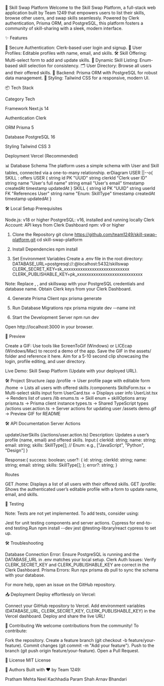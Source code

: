 🔁 Skill Swap Platform
Welcome to the Skill Swap Platform, a full-stack web application built by Team 1249 that empowers users to list their skills, browse other users, and swap skills seamlessly. Powered by Clerk authentication, Prisma ORM, and PostgreSQL, this platform fosters a community of skill-sharing with a sleek, modern interface.

✨ Features

🔐 Secure Authentication: Clerk-based user login and signup.
🧑 User Profiles: Editable profiles with name, email, and skills.
🛠️ Skill Offering: Multi-select form to add and update skills.
📂 Dynamic Skill Listing: Enum-based skill selection for consistency.
🗂️ User Directory: Browse all users and their offered skills.
🧠 Backend: Prisma ORM with PostgreSQL for robust data management.
🎨 Styling: Tailwind CSS for a responsive, modern UI.


📦 Tech Stack



Category
Tech



Framework
Next.js 14


Authentication
Clerk


ORM
Prisma 5


Database
PostgreSQL 16


Styling
Tailwind CSS 3


Deployment
Vercel (Recommended)



📊 Database Schema
The platform uses a simple schema with User and Skill tables, connected via a one-to-many relationship.
erDiagram
    USER ||--o{ SKILL : offers
    USER {
        string id PK "UUID"
        string clerkId "Clerk user ID"
        string name "User's full name"
        string email "User's email"
        timestamp createdAt
        timestamp updatedAt
    }
    SKILL {
        string id PK "UUID"
        string userId FK "References User"
        string name "Enum: SkillType"
        timestamp createdAt
        timestamp updatedAt
    }


🛠️ Local Setup
Prerequisites

Node.js: v18 or higher
PostgreSQL: v16, installed and running locally
Clerk Account: API keys from Clerk Dashboard
npm: v9 or higher

1. Clone the Repository
git clone https://github.com/team1249/skill-swap-platform.git
cd skill-swap-platform

2. Install Dependencies
npm install

3. Set Environment Variables
Create a .env file in the root directory:
DATABASE_URL=postgresql://<username>:<password>@localhost:5432/skillswap
CLERK_SECRET_KEY=sk_xxxxxxxxxxxxxxxxxxxxxxxxxxxx
CLERK_PUBLISHABLE_KEY=pk_xxxxxxxxxxxxxxxxxxxxxxxxxxxx


Note: Replace <username>, <password>, and skillswap with your PostgreSQL credentials and database name. Obtain Clerk keys from your Clerk Dashboard.

4. Generate Prisma Client
npx prisma generate

5. Run Database Migrations
npx prisma migrate dev --name init

6. Start the Development Server
npm run dev

Open http://localhost:3000 in your browser.

📸 Preview


Create a GIF: Use tools like ScreenToGif (Windows) or LICEcap (Windows/Mac) to record a demo of the app. Save the GIF in the assets/ folder and reference it here. Aim for a 5-10 second clip showcasing the login, profile editing, and user directory.


Live Demo: Skill Swap Platform (Update with your deployed URL).


🛠️ Project Structure
/app
  /profile             → User profile page with editable form
  /home                → Lists all users with offered skills
/components
  SkillsForm.tsx       → Multi-select skills input form
  UserCard.tsx         → Displays user info
  UserList.tsx         → Renders list of users
/lib
  enums.ts             → Skill enum + skillOptions array
  prisma.ts            → Prisma client instance
  types.ts             → Shared TypeScript types
/actions
  user.action.ts       → Server actions for updating user
/assets
  demo.gif             → Preview GIF for README


🛠️ API Documentation
Server Actions

updateUserSkills (/actions/user.action.ts)
Description: Updates a user’s profile (name, email) and offered skills.
Input:{
  clerkId: string;
  name: string;
  email: string;
  skills: SkillType[]; // Enum: e.g., ["JavaScript", "Python", "Design"]
}


Response:{
  success: boolean;
  user?: {
    id: string;
    clerkId: string;
    name: string;
    email: string;
    skills: SkillType[];
  };
  error?: string;
}





Routes

GET /home: Displays a list of all users with their offered skills.
GET /profile: Shows the authenticated user’s editable profile with a form to update name, email, and skills.


🧪 Testing

Note: Tests are not yet implemented. To add tests, consider using:

Jest for unit testing components and server actions.
Cypress for end-to-end testing.Run npm install --dev jest @testing-library/react cypress to set up.



🛠️ Troubleshooting

Database Connection Error: Ensure PostgreSQL is running and the DATABASE_URL in .env matches your local setup.
Clerk Auth Issues: Verify CLERK_SECRET_KEY and CLERK_PUBLISHABLE_KEY are correct in the Clerk Dashboard.
Prisma Errors: Run npx prisma db pull to sync the schema with your database.

For more help, open an issue on the GitHub repository.

📤 Deployment
Deploy effortlessly on Vercel:

Connect your GitHub repository to Vercel.
Add environment variables (DATABASE_URL, CLERK_SECRET_KEY, CLERK_PUBLISHABLE_KEY) in the Vercel dashboard.
Deploy and share the live URL!


🤝 Contributing
We welcome contributions from the community! To contribute:

Fork the repository.
Create a feature branch (git checkout -b feature/your-feature).
Commit changes (git commit -m "Add your feature").
Push to the branch (git push origin feature/your-feature).
Open a Pull Request.


📜 License
MIT License

🙋 Authors
Built with ❤️ by Team 1249:

Pratham Mehta
Neel Kachhadia
Param Shah
Arnav Bhandari
